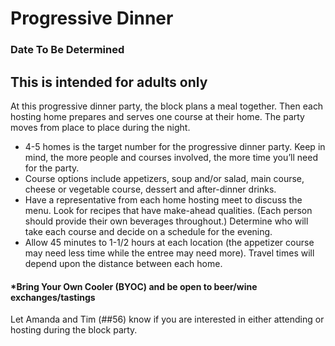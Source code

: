 # Progressive Dinner
### Date To Be Determined
## This is intended for adults only

At this progressive dinner party, the block plans a meal together. Then each hosting home prepares and serves one course at their home. The party moves from place to place during the night.

* 4-5 homes is the target number for the progressive dinner party. Keep in mind, the more people and courses involved, the more time you’ll need for the party.
* Course options include appetizers, soup and/or salad, main course, cheese or vegetable course, dessert and after-dinner drinks.
* Have a representative from each home hosting meet to discuss the menu. Look for recipes that have make-ahead qualities. (Each person should provide their own beverages throughout.) Determine who will take each course and decide on a schedule for the evening.
* Allow 45 minutes to 1-1/2 hours at each location (the appetizer course may need less time while the entree may need more). Travel times will depend upon the distance between each home.

#### *Bring Your Own Cooler (BYOC) and be open to beer/wine exchanges/tastings

Let Amanda and Tim (##56) know if you are interested in either attending or hosting during the block party.
